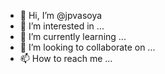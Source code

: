 - 👋 Hi, I’m @jpvasoya
- 👀 I’m interested in ...
- 🌱 I’m currently learning ...
- 💞️ I’m looking to collaborate on ...
- 📫 How to reach me ...

<!---
jpvasoya/jpvasoya is a ✨ special ✨ repository because its `README.md` (this file) appears on your GitHub profile.
You can click the Preview link to take a look at your changes.
--->
